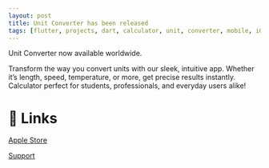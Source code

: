 ```yaml
---
layout: post
title: Unit Converter has been released
tags: [flutter, projects, dart, calculator, unit, converter, mobile, iOS]
---
```


Unit Converter now available worldwide.

Transform the way you convert units with our sleek, intuitive app. Whether it’s length, speed, temperature, or more, get precise results instantly.
Calculator perfect for students, professionals, and everyday users alike!

# 🎁 Links

[Apple Store](https://apps.apple.com/app/unit-converter-mobile/id6738687525)

[Support](https://t.me/unit_m_converter)
